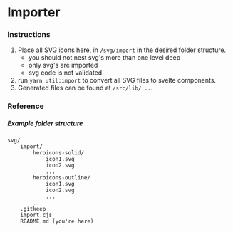 # Importer

### Instructions

1. Place all SVG icons here, in `/svg/import` in the desired folder structure.
    - you should not nest svg's more than one level deep
    - only svg's are imported
    - svg code is not validated
2. run `yarn util:import` to convert all SVG files to svelte components.
3. Generated files can be found at `/src/lib/...`.

### Reference

##### Example folder structure

```
svg/
	import/
		heroicons-solid/
			icon1.svg
			icon2.svg
			...
		heroicons-outline/
			icon1.svg
			icon2.svg
			...
		...
	.gitkeep
	import.cjs
	README.md (you're here)
```
